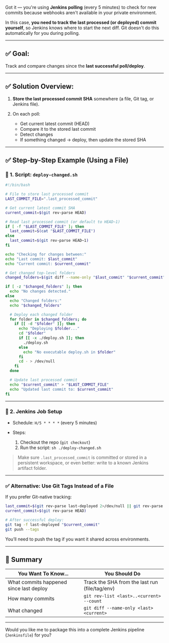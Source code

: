Got it — you're using **Jenkins polling** (every 5 minutes) to check for new commits because webhooks aren't available in your private environment.

In this case, **you need to track the last processed (or deployed) commit yourself**, so Jenkins knows where to start the next diff. Git doesn't do this automatically for you during polling.

---

## ✅ Goal:

Track and compare changes since the **last successful poll/deploy**.

---

## ✅ Solution Overview:

1. **Store the last processed commit SHA** somewhere (a file, Git tag, or Jenkins file).
2. On each poll:

   * Get current latest commit (HEAD)
   * Compare it to the stored last commit
   * Detect changes
   * If something changed → deploy, then update the stored SHA

---

## ✅ Step-by-Step Example (Using a File)

### 🔹 1. Script: `deploy-changed.sh`

```bash
#!/bin/bash

# File to store last processed commit
LAST_COMMIT_FILE=".last_processed_commit"

# Get current latest commit SHA
current_commit=$(git rev-parse HEAD)

# Read last processed commit (or default to HEAD~1)
if [ -f "$LAST_COMMIT_FILE" ]; then
  last_commit=$(cat "$LAST_COMMIT_FILE")
else
  last_commit=$(git rev-parse HEAD~1)
fi

echo "Checking for changes between:"
echo "Last commit: $last_commit"
echo "Current commit: $current_commit"

# Get changed top-level folders
changed_folders=$(git diff --name-only "$last_commit" "$current_commit" | cut -d '/' -f1 | sort -u)

if [ -z "$changed_folders" ]; then
  echo "No changes detected."
else
  echo "Changed folders:"
  echo "$changed_folders"

  # Deploy each changed folder
  for folder in $changed_folders; do
    if [[ -d "$folder" ]]; then
      echo "Deploying $folder..."
      cd "$folder"
      if [[ -x ./deploy.sh ]]; then
        ./deploy.sh
      else
        echo "No executable deploy.sh in $folder"
      fi
      cd - > /dev/null
    fi
  done

  # Update last processed commit
  echo "$current_commit" > "$LAST_COMMIT_FILE"
  echo "Updated last commit to: $current_commit"
fi
```

---

### 🔹 2. Jenkins Job Setup

* Schedule: `H/5 * * * *` (every 5 minutes)
* Steps:

  1. Checkout the repo (`git checkout`)
  2. Run the script: `sh ./deploy-changed.sh`

> Make sure `.last_processed_commit` is committed or stored in a persistent workspace, or even better: write to a known Jenkins artifact folder.

---

### ✅ Alternative: Use Git Tags Instead of a File

If you prefer Git-native tracking:

```bash
last_commit=$(git rev-parse last-deployed 2>/dev/null || git rev-parse HEAD~1)
current_commit=$(git rev-parse HEAD)

# After successful deploy:
git tag -f last-deployed "$current_commit"
git push --tags
```

You’ll need to push the tag if you want it shared across environments.

---

## 🧠 Summary

| You Want To Know\...                    | You Should Do                                  |
| --------------------------------------- | ---------------------------------------------- |
| What commits happened since last deploy | Track the SHA from the last run (file/tag/env) |
| How many commits                        | `git rev-list <last>..<current> --count`       |
| What changed                            | `git diff --name-only <last> <current>`        |

---

Would you like me to package this into a complete Jenkins pipeline (`Jenkinsfile`) for you?
